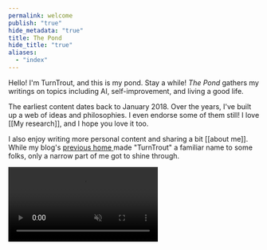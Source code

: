 ```yaml
---
permalink: welcome
publish: "true"
hide_metadata: "true"
title: The Pond
hide_title: "true"
aliases:
  - "index"
---
```


Hello! I'm TurnTrout, and this is my pond. Stay a while! _The Pond_ gathers my writings on topics including AI, self-improvement, and living a good life.

The earliest content dates back to January 2018. Over the years, I've built up a web of ideas and philosophies. I even endorse some of them still! I love [[My research]], and I hope you love it too.

I also enjoy writing more personal content and sharing a bit [[about me]]. While my blog's [previous home ](http://www.lesswrong.com/user/turntrout) made "TurnTrout" a familiar name to some folks, only a narrow part of me got to shine through.

<video autoplay="" loop="" muted="" playsinline=""><source src="https://assets.turntrout.com/static/pond-calming.webm" class="no-vsc" type="video/webm">

> </video>
